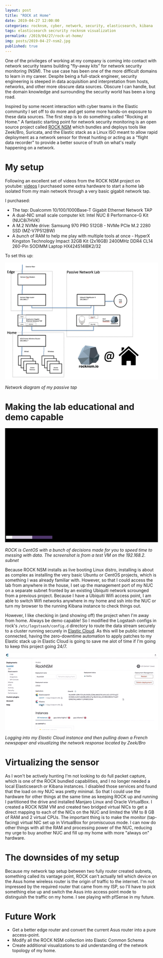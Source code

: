 ```yaml
---
layout: post
title: "ROCK at Home"
date: 2019-04-27 12:00:00
categories: rocknsm, cyber, network, security, elasticsearch, kibana
tags: elasticsearch secrurity rocknsm visualization
permalink: /2019/04/27/rock-at-home/
img: posts/2019-04-27-nsm2.jpg
published: true
---
```


One of the privileges of working at my company is coming into contact with network security teams building "fly-away kits" for network security monitoring (NSM).  The use case has been one of the more difficult domains to learn in my career. Despite being a full-stack engineer, security engineering is steeped in data acquisition and interpretation from hosts, networks, and other more obscure data sources.  Obscure I can handle, but the domain knowledge and surrounding the security world has been a long road.

Inspired by some recent interaction with cyber teams in the Elastic community I set off to do more and get some more hands-on exposure to these data sources.  The first step is to do something called "Rocking at Home."  A fantastic starting point for network security monitoring is an open source project called [ROCK NSM](http://rocknsm.io) which bundles and deploys tools like Zeek/Bro, Suricata, and the Elastic stack as a Linux ISO meant to allow rapid deployment as a network sensor for threat hunting or acting as a "flight data recorder" to provide a better source of truth on what's really happening on a network.

# My setup

Following an excellent set of videos from the ROCK NSM project on youtube: [videos](https://www.youtube.com/watch?v=w8h1ft8QTFk) I purchased some extra hardware to start a home lab isolated from my main network through a very basic gigabit network tap.

I purchased: 

* The tap: Dualcomm 10/100/1000Base-T Gigabit Ethernet Network TAP
* A dual-NIC small scale computer kit: Intel NUC 8 Performance-G Kit (NUC8i7HVK)
* A M.2 NVMe drive: Samsung 970 PRO 512GB - NVMe PCIe M.2 2280 SSD (MZ-V7P512BW)
* A *bunch* of RAM to help me play with multiple tools at once - HyperX Kingston Technology Impact 32GB Kit (2x16GB) 2400MHz DDR4 CL14 260-Pin SODIMM Laptop HX424S14IBK2/32

To set this up:

![Weather](/images/posts/2019-04-27-nsm1.png)

*Network diagram of my passive tap*

# Making the lab educational and demo capable

![Weather](/images/posts/2019-04-27-nsm3.gif)

*ROCK is CentOS with a bunch of decisions made for you to speed time to messing with data. The screenshot is from a test VM on the 192.168.2. subnet* 

Because ROCK NSM installs as live booting Linux distro, installing is about as complex as installing the very basic Ubuntu or CentOS projects, which is something I was already familiar with.  However, so that I could access the lab from anywhere in the house, I set up the management port of my NUC on a separate subnet fronted by an existing Ubiquiti network scrounged from a previous project.  Because I have a Ubiquiti Wifi access point, I am able to switch Wifi networks anywhere in my home and ssh into the NUC or turn my browser to the running Kibana instance to check things out.

However, I like checking in (and showing off) the project when I'm away from home.  Always be demo capable! So I modified the Logstash configs in rock's  ```/etc/logstsash/config.d```  directory to route the data stream securely to a cluster running securely in [Elastic Cloud](http://cloud.elastic.co).  As this will be public internet connected, having the zero-downtime automation to apply patches to my Elastic stack up in Elastic Cloud is going to save me alot of time if I'm going to keep this project going 24/7.

![Weather](/images/posts/2019-04-27-nsm4.gif)

*Logging into my Elastic Cloud instance and then pulling down a French newspaper and visualizing the network response located by Zeek/Bro*

# Virtualizing the sensor

As I won't be actively hunting I'm not looking to do full packet capture, which is one of the ROCK bundled capabilities, and I no longer needed a local Elasticsearch or Kibana instances.  I disabled those services and found that the load on my NUC was pretty minimal.  So that I could use the hardware for other things at the same time as keeping ROCK up and running I partitioned the drive and installed Manjaro Linux and Oracle VirtualBox.  I created a ROCK NSM VM and created two bridged virtual NICs to get a direct mapping to each of the NICs on the NUC and limited the VM to 8 GB of RAM and 2 virtual CPUs.  The important thing is to make the monitor (tap-facing) virtual NIC set up in VirtualBox for promiscuous mode. I can now do other things with all the RAM and processing power of the NUC, reducing my urge to buy another NUC and fill up my home with more "always on" hardware.

# The downsides of my setup

Because my network tap setup between two fully router created subnets, something called its vantage point, ROCK can't actually tell which device on the Asus home wireless router is the origin of traffic to the internet.  I'm not impressed by the required router that came from my ISP, so I'll have to pick something else up and switch the Asus into access point mode to distinguish the traffic on my home.   I see playing with pfSense in my future.


# Future Work

* Get a better edge router and convert the current Asus router into a pure access-point.
* Modify all the ROCK NSM collection into Elastic Common Schema
* Create additional visualizations to aid understanding of the network topology of my home.



